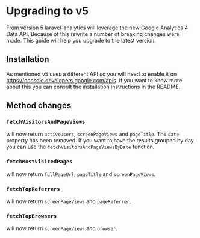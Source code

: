 # Upgrading to v5

From version 5 laravel-analytics will leverage the new Google Analytics 4 Data API.
Because of this rewrite a number of breaking changes were made. This guide will help you upgrade to the latest version.

## Installation

As mentioned v5 uses a different API so you will need to enable it on https://console.developers.google.com/apis. If you want to know more about this you can consult the installation instructions in the README.

## Method changes

### `fetchVisitorsAndPageViews`
will now return `activeUsers`, `screenPageViews` and `pageTitle`. The `date` property has been removed.
If you want to have the results grouped by day you can use the `fetchVisitorsAndPageViewsByDate` function.

### `fetchMostVisitedPages`
will now return `fullPageUrl`, `pageTitle` and `screenPageViews`.

### `fetchTopReferrers`
will now return `screenPageViews` and `pageReferrer`.

### `fetchTopBrowsers`
will now return `screenPageViews` and `browser`.
